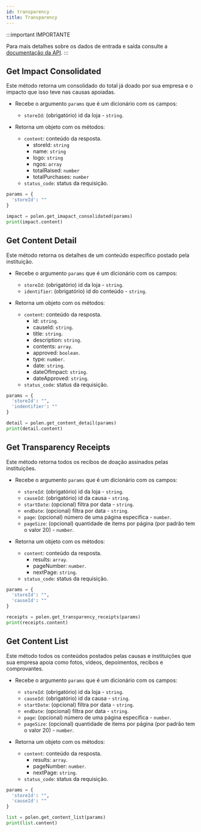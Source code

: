 ```yaml
---
id: transparency
title: Transparency
---
```

:::important IMPORTANTE

Para mais detalhes sobre os dados de entrada e saída consulte a [documentação da API](/api-reference).
:::

## Get Impact Consolidated
Este método retorna um consolidado do total já doado por sua empresa e o impacto que isso teve nas causas apoiadas.

- Recebe o argumento `params` que é um dicionário com os campos:
    - `storeId`: (obrigatório) id da loja - `string`.

- Retorna um objeto com os métodos:
    - `content`: conteúdo da resposta.
        - storeId: `string`
        - name: `string`
        - logo: `string`
        - ngos: `array`
        - totalRaised: `number`
        - totalPurchases: `number`
    - `status_code`: status da requisição.

```python
params = {
  'storeId': ""
}

impact = polen.get_imapact_consolidated(params)
print(impact.content)
```

## Get Content Detail
Este método retorna os detalhes de um conteúdo específico postado pela instituição.

- Recebe o argumento `params` que é um dicionário com os campos:
    - `storeId`: (obrigatório) id da loja - `string`.
    - `identifier`: (obrigatório) id do conteúdo - `string`.

- Retorna um objeto com os métodos:
    - `content`: conteúdo da resposta.
        - id: `string`.
        - causeId: `string`.
        - title: `string`.
        - description: `string`.
        - contents: `array`.
        - approved: `boolean`.
        - type: `number`.
        - date: `string`.
        - dateOfImpact: `string`.
        - dateApproved: `string`.
    - `status_code`: status da requisição.

```python
params = {
  'storeId': "",
  'indentifier': ""
}

detail = polen.get_content_detail(params)
print(detail.content)
```

## Get Transparency Receipts
Este método retorna todos os recibos de doação assinados pelas instituições.

- Recebe o argumento `params` que é um dicionário com os campos:
    - `storeId`: (obrigatório) id da loja - `string`.
    - `causeId`: (obrigatório) id da causa - `string`.
    - `startDate`: (opcional) filtra por data - `string`.
    - `endDate`: (opcional) filtra por data - `string`.
    - `page`: (opcional) número de uma página especifica - `number`.
    - `pageSize`: (opcional) quantidade de items por página (por padrão tem o valor 20) - `number`.

- Retorna um objeto com os métodos:
    - `content`: conteúdo da resposta.
        - results: `array`.
        - pageNumber: `number`.
        - nextPage: `string`.
    - `status_code`: status da requisição.

```python
params = {
  'storeId': "",
  'causeId': ""
}

receipts = polen.get_transparency_receipts(params)
print(receipts.content)
```

## Get Content List
Este método todos os conteúdos postados pelas causas e instituições que sua empresa apoia como fotos, vídeos, depoimentos, recibos e comprovantes.

- Recebe o argumento `params` que é um dicionário com os campos:
    - `storeId`: (obrigatório) id da loja - `string`.
    - `causeId`: (obrigatório) id da causa - `string`.
    - `startDate`: (opcional) filtra por data - `string`.
    - `endDate`: (opcional) filtra por data - `string`.
    - `page`: (opcional) número de uma página especifica - `number`.
    - `pageSize`: (opcional) quantidade de items por página (por padrão tem o valor 20) - `number`.

- Retorna um objeto com os métodos:
    - `content`: conteúdo da resposta.
        - results: `array`.
        - pageNumber: `number`.
        - nextPage: `string`.
    - `status_code`: status da requisição.

```python
params = {
  'storeId': "",
  'causeId': ""
}

list = polen.get_content_list(params)
print(list.content)
```